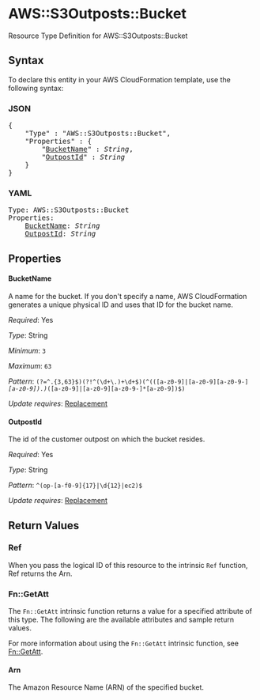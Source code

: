 # AWS::S3Outposts::Bucket

Resource Type Definition for AWS::S3Outposts::Bucket

## Syntax

To declare this entity in your AWS CloudFormation template, use the following syntax:

### JSON

<pre>
{
    "Type" : "AWS::S3Outposts::Bucket",
    "Properties" : {
        "<a href="#bucketname" title="BucketName">BucketName</a>" : <i>String</i>,
        "<a href="#outpostid" title="OutpostId">OutpostId</a>" : <i>String</i>
    }
}
</pre>

### YAML

<pre>
Type: AWS::S3Outposts::Bucket
Properties:
    <a href="#bucketname" title="BucketName">BucketName</a>: <i>String</i>
    <a href="#outpostid" title="OutpostId">OutpostId</a>: <i>String</i>
</pre>

## Properties

#### BucketName

A name for the bucket. If you don't specify a name, AWS CloudFormation generates a unique physical ID and uses that ID for the bucket name.

_Required_: Yes

_Type_: String

_Minimum_: <code>3</code>

_Maximum_: <code>63</code>

_Pattern_: <code>(?=^.{3,63}$)(?!^(\d+\.)+\d+$)(^(([a-z0-9]|[a-z0-9][a-z0-9\-]*[a-z0-9])\.)*([a-z0-9]|[a-z0-9][a-z0-9\-]*[a-z0-9])$)</code>

_Update requires_: [Replacement](https://docs.aws.amazon.com/AWSCloudFormation/latest/UserGuide/using-cfn-updating-stacks-update-behaviors.html#update-replacement)

#### OutpostId

The id of the customer outpost on which the bucket resides.

_Required_: Yes

_Type_: String

_Pattern_: <code>^(op-[a-f0-9]{17}|\d{12}|ec2)$</code>

_Update requires_: [Replacement](https://docs.aws.amazon.com/AWSCloudFormation/latest/UserGuide/using-cfn-updating-stacks-update-behaviors.html#update-replacement)

## Return Values

### Ref

When you pass the logical ID of this resource to the intrinsic `Ref` function, Ref returns the Arn.

### Fn::GetAtt

The `Fn::GetAtt` intrinsic function returns a value for a specified attribute of this type. The following are the available attributes and sample return values.

For more information about using the `Fn::GetAtt` intrinsic function, see [Fn::GetAtt](https://docs.aws.amazon.com/AWSCloudFormation/latest/UserGuide/intrinsic-function-reference-getatt.html).

#### Arn

The Amazon Resource Name (ARN) of the specified bucket.

